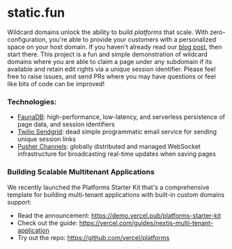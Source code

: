 # static.fun

Wildcard domains unlock the ability to build _platforms_ that scale. With zero-configuration, you're able to provide your customers with a personalized space on your host domain. If you haven't already read our [blog post](https://vercel.com/blog/wildcard-domains), then start there. This project is a fun and simple demonstration of wildcard domains where you are able to claim a page under any subdomain if its available and retain edit rights via a unique session identifier. Please feel free to raise issues, and send PRs where you may have questions or feel like bits of code can be improved!

### Technologies:

- [FaunaDB](https://fauna.com): high-performance, low-latency, and serverless persistence of page data, and session identifiers
- [Twilio Sendgrid](https://sendgrid.com): dead simple programmatic email service for sending unique session links
- [Pusher Channels](https://pusher.com/channels): globally distributed and managed WebSocket infrastructure for broadcasting real-time updates when saving pages

### Building Scalable Multitenant Applications

We recently launched the Platforms Starter Kit that's a comprehensive template for building multi-tenant applications with built-in custom domains support:
- Read the announcement: https://demo.vercel.pub/platforms-starter-kit
- Check out the guide: https://vercel.com/guides/nextjs-multi-tenant-application
- Try out the repo: https://github.com/vercel/platforms
